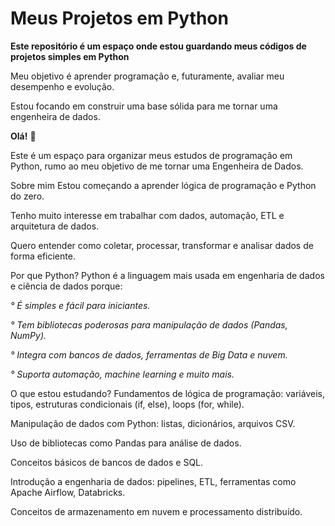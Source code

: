 # Meus Projetos em Python
**Este repositório é um espaço onde estou guardando meus códigos de projetos simples em Python**

Meu objetivo é aprender programação e, futuramente, avaliar meu desempenho e evolução.

Estou focando em construir uma base sólida para me tornar uma engenheira de dados.

__Olá!__ 👋

Este é um espaço para organizar meus estudos de programação em Python, rumo ao meu objetivo de me tornar uma Engenheira de Dados.

Sobre mim
Estou começando a aprender lógica de programação e Python do zero.

Tenho muito interesse em trabalhar com dados, automação, ETL e arquitetura de dados.

Quero entender como coletar, processar, transformar e analisar dados de forma eficiente.

Por que Python?
Python é a linguagem mais usada em engenharia de dados e ciência de dados porque:

*° É simples e fácil para iniciantes.*

*° Tem bibliotecas poderosas para manipulação de dados (Pandas, NumPy).*

*° Integra com bancos de dados, ferramentas de Big Data e nuvem.*

*° Suporta automação, machine learning e muito mais.*

O que estou estudando?
Fundamentos de lógica de programação: variáveis, tipos, estruturas condicionais (if, else), loops (for, while).

Manipulação de dados com Python: listas, dicionários, arquivos CSV.

Uso de bibliotecas como Pandas para análise de dados.

Conceitos básicos de bancos de dados e SQL.

Introdução a engenharia de dados: pipelines, ETL, ferramentas como Apache Airflow, Databricks.

Conceitos de armazenamento em nuvem e processamento distribuído.

